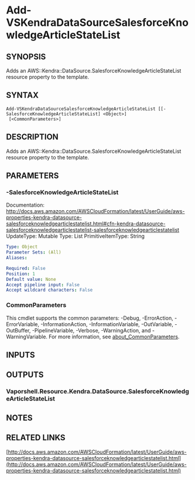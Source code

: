 # Add-VSKendraDataSourceSalesforceKnowledgeArticleStateList

## SYNOPSIS
Adds an AWS::Kendra::DataSource.SalesforceKnowledgeArticleStateList resource property to the template.

## SYNTAX

```
Add-VSKendraDataSourceSalesforceKnowledgeArticleStateList [[-SalesforceKnowledgeArticleStateList] <Object>]
 [<CommonParameters>]
```

## DESCRIPTION
Adds an AWS::Kendra::DataSource.SalesforceKnowledgeArticleStateList resource property to the template.

## PARAMETERS

### -SalesforceKnowledgeArticleStateList
Documentation: http://docs.aws.amazon.com/AWSCloudFormation/latest/UserGuide/aws-properties-kendra-datasource-salesforceknowledgearticlestatelist.html#cfn-kendra-datasource-salesforceknowledgearticlestatelist-salesforceknowledgearticlestatelist
UpdateType: Mutable
Type: List
PrimitiveItemType: String

```yaml
Type: Object
Parameter Sets: (All)
Aliases:

Required: False
Position: 1
Default value: None
Accept pipeline input: False
Accept wildcard characters: False
```

### CommonParameters
This cmdlet supports the common parameters: -Debug, -ErrorAction, -ErrorVariable, -InformationAction, -InformationVariable, -OutVariable, -OutBuffer, -PipelineVariable, -Verbose, -WarningAction, and -WarningVariable. For more information, see [about_CommonParameters](http://go.microsoft.com/fwlink/?LinkID=113216).

## INPUTS

## OUTPUTS

### Vaporshell.Resource.Kendra.DataSource.SalesforceKnowledgeArticleStateList
## NOTES

## RELATED LINKS

[http://docs.aws.amazon.com/AWSCloudFormation/latest/UserGuide/aws-properties-kendra-datasource-salesforceknowledgearticlestatelist.html](http://docs.aws.amazon.com/AWSCloudFormation/latest/UserGuide/aws-properties-kendra-datasource-salesforceknowledgearticlestatelist.html)

